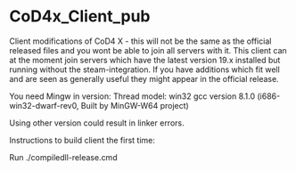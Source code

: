 # CoD4x_Client_pub
Client modifications of CoD4 X - this will not be the same as the official released files and you wont be able to join all servers with it.
This client can at the moment join servers which have the latest version 19.x installed but running without the steam-integration.
If you have additions which fit well and are seen as generally useful they might appear in the official release.

You need Mingw in version:
Thread model: win32 
gcc version 8.1.0 (i686-win32-dwarf-rev0, Built by MinGW-W64 project)

Using other version could result in linker errors.

Instructions to build client the first time:


Run ./compiledll-release.cmd

